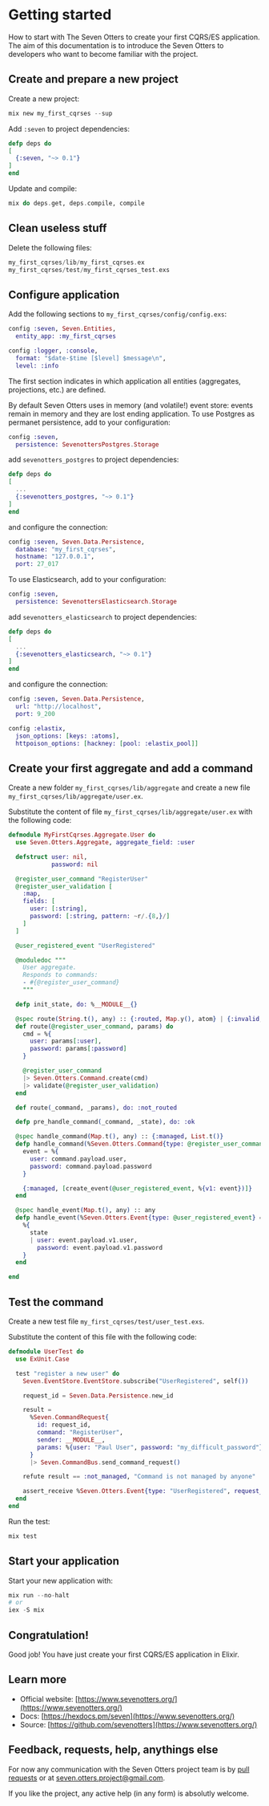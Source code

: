 # Getting started

How to start with The Seven Otters to create your first CQRS/ES application.
The aim of this documentation is to introduce the Seven Otters to developers who want to become familiar with the project.

## Create and prepare a new project

Create a new project:

```elixir
mix new my_first_cqrses --sup
```

Add `:seven` to project dependencies:

```elixir
defp deps do
[
  {:seven, "~> 0.1"}
]
end
```

Update and compile:

```elixir
mix do deps.get, deps.compile, compile
```

## Clean useless stuff

Delete the following files:

```elixir
my_first_cqrses/lib/my_first_cqrses.ex
my_first_cqrses/test/my_first_cqrses_test.exs
```

## Configure application

Add the following sections to ``my_first_cqrses/config/config.exs``:

```elixir
config :seven, Seven.Entities,
  entity_app: :my_first_cqrses

config :logger, :console,
  format: "$date-$time [$level] $message\n",
  level: :info
```

The first section indicates in which application all entities (aggregates, projections, etc.) are defined.

By default Seven Otters uses in memory (and volatile!) event store: events remain in memory and they are lost ending application.
To use Postgres as permanet persistence, add to your configuration:

```elixir
config :seven,
  persistence: SevenottersPostgres.Storage
```

add `sevenotters_postgres` to project dependencies:

```elixir
defp deps do
[
  ...
  {:sevenotters_postgres, "~> 0.1"}
]
end
```

and configure the connection:

```elixir
config :seven, Seven.Data.Persistence,
  database: "my_first_cqrses",
  hostname: "127.0.0.1",
  port: 27_017
```

To use Elasticsearch, add to your configuration:

```elixir
config :seven,
  persistence: SevenottersElasticsearch.Storage
```

add `sevenotters_elasticsearch` to project dependencies:

```elixir
defp deps do
[
  ...
  {:sevenotters_elasticsearch, "~> 0.1"}
]
end
```

and configure the connection:

```elixir
config :seven, Seven.Data.Persistence,
  url: "http://localhost",
  port: 9_200

config :elastix,
  json_options: [keys: :atoms],
  httpoison_options: [hackney: [pool: :elastix_pool]]
```

## Create your first aggregate and add a command

Create a new folder ``my_first_cqrses/lib/aggregate`` and create a new file ``my_first_cqrses/lib/aggregate/user.ex``.

Substitute the content of file ``my_first_cqrses/lib/aggregate/user.ex`` with the following code:

```elixir
defmodule MyFirstCqrses.Aggregate.User do
  use Seven.Otters.Aggregate, aggregate_field: :user

  defstruct user: nil,
            password: nil

  @register_user_command "RegisterUser"
  @register_user_validation [
    :map,
    fields: [
      user: [:string],
      password: [:string, pattern: ~r/.{8,}/]
    ]
  ]

  @user_registered_event "UserRegistered"

  @moduledoc """
    User aggregate.
    Responds to commands:
    - #{@register_user_command}
    """

  defp init_state, do: %__MODULE__{}

  @spec route(String.t(), any) :: {:routed, Map.y(), atom} | {:invalid, Map.t()}
  def route(@register_user_command, params) do
    cmd = %{
      user: params[:user],
      password: params[:password]
    }

    @register_user_command
    |> Seven.Otters.Command.create(cmd)
    |> validate(@register_user_validation)
  end

  def route(_command, _params), do: :not_routed

  defp pre_handle_command(_command, _state), do: :ok

  @spec handle_command(Map.t(), any) :: {:managed, List.t()}
  defp handle_command(%Seven.Otters.Command{type: @register_user_command} = command, state) do
    event = %{
      user: command.payload.user,
      password: command.payload.password
    }

    {:managed, [create_event(@user_registered_event, %{v1: event})]}
  end

  @spec handle_event(Map.t(), any) :: any
  defp handle_event(%Seven.Otters.Event{type: @user_registered_event} = event, state) do
    %{
      state
      | user: event.payload.v1.user,
        password: event.payload.v1.password
    }
  end

end
```

## Test the command

Create a new test file ``my_first_cqrses/test/user_test.exs``.

Substitute the content of this file with the following code:

```elixir
defmodule UserTest do
  use ExUnit.Case

  test "register a new user" do
    Seven.EventStore.EventStore.subscribe("UserRegistered", self())

    request_id = Seven.Data.Persistence.new_id

    result =
      %Seven.CommandRequest{
        id: request_id,
        command: "RegisterUser",
        sender: __MODULE__,
        params: %{user: "Paul User", password: "my_difficult_password"}
      }
      |> Seven.CommandBus.send_command_request()

    refute result == :not_managed, "Command is not managed by anyone"

    assert_receive %Seven.Otters.Event{type: "UserRegistered", request_id: ^request_id, correlation_module: MyFirstCqrses.Aggregate.User}
  end
end
```

Run the test:

```elixir
mix test
```

## Start your application

Start your new application with:

```elixir
mix run --no-halt
# or
iex -S mix 
```

## Congratulation!

Good job! You have just create your first CQRS/ES application in Elixir.

## Learn more

  * Official website: [https://www.sevenotters.org/](https://www.sevenotters.org/)
  * Docs: [https://hexdocs.pm/seven](https://www.sevenotters.org/)
  * Source: [https://github.com/sevenotters](https://www.sevenotters.org/)

## Feedback, requests, help, anythings else

For now any communication with the Seven Otters project team is by [pull requests](https://github.com/sevenotters/sevenotters/pulls) or at <seven.otters.project@gmail.com>.

If you like the project, any active help (in any form) is absolutly welcome.
